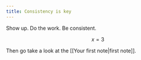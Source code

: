 ```yaml
---
title: Consistency is key
---
```


Show up. Do the work. Be consistent.

$$
x = 3
$$

Then go take a look at the [[Your first note|first note]].
